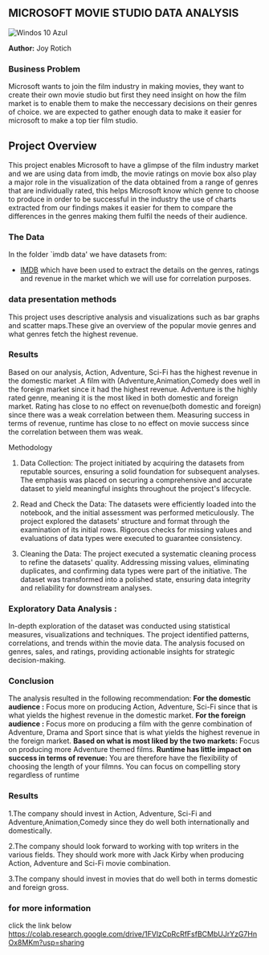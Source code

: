 ## MICROSOFT MOVIE STUDIO DATA ANALYSIS
![Windos 10 Azul](https://github.com/user-attachments/assets/967647ba-06ad-4b94-b008-eae2d4b07059)


**Author:** Joy Rotich


### Business Problem

Microsoft wants to join the film industry in making movies, they want to create their own movie studio but first they need insight on how the film market is to enable them to make the neccessary decisions on their genres of choice. we are expected to gather enough data to make it easier for microsoft to make a top tier film studio. 


## Project Overview

This project enables Microsoft to have a glimpse of the film industry market and we are using data from imdb, the movie ratings on movie box also play a major role in the visualization of the data obtained from a range of genres that are individually rated, this helps Microsoft know which genre to choose to produce in order to be successful in the industry the use of charts extracted from our findings makes it easier for them to compare the differences in the genres making them fulfil the needs of their audience. 

### The Data

In the folder `imdb data' we have datasets from:
* [IMDB](https://www.imdb.com/) which have been used to extract the details on the genres, ratings and revenue in the market which we will use for correlation purposes. 

### data presentation methods
This project uses descriptive analysis and visualizations such as bar graphs and scatter maps.These give an overview of the popular movie genres and what genres fetch the highest revenue.

### Results
Based on our analysis,  Action, Adventure, Sci-Fi has the highest revenue in the domestic market .A film with (Adventure,Animation,Comedy does well in the foreign market since it had the highest revenue. Adventure is the highly rated genre, meaning it is the most liked in both domestic and foreign market. Rating has close to no effect on revenue(both domestic and foreign) since there was a weak correlation between them. Measuring success in terms of revenue, runtime has close to no effect on movie success since the correlation between them was weak.

Methodology

1. Data Collection:
The project initiated by acquiring the datasets from reputable sources, ensuring a solid foundation for subsequent analyses. The emphasis was placed on securing a comprehensive and accurate dataset to yield meaningful insights throughout the project's lifecycle.

3. Read and Check the Data:
The datasets were efficiently loaded into the notebook, and the initial assessment was performed meticulously. The project explored the datasets' structure and format through the examination of its initial rows. Rigorous checks for missing values and evaluations of data types were executed to guarantee consistency.

5. Cleaning the Data:
The project executed a systematic cleaning process to refine the datasets' quality. Addressing missing values, eliminating duplicates, and confirming data types were part of the initiative. The dataset was transformed into a polished state, ensuring data integrity and reliability for downstream analyses.

### Exploratory Data Analysis :
In-depth exploration of the dataset was conducted using statistical measures, visualizations and techniques. The project identified patterns, correlations, and trends within the movie data. The analysis focused on genres, sales, and ratings, providing actionable insights for strategic decision-making.


### Conclusion
The analysis resulted in the following recommendation:
**For the domestic audience :** Focus more on producing  Action, Adventure, Sci-Fi since that is what yields the highest revenue in the domestic market.
**For the foreign audience :** Focus more on producing a film with the genre combination of Adventure, Drama and Sport since that is what yields the highest revenue in the foreign market.
**Based on what is most liked by the two markets:** Focus on producing more Adventure themed films.
**Runtime has little impact on success in terms of revenue:** You are therefore have the flexibility of choosing the length of your filmns. You can focus on compelling story regardless of runtime

### Results
1.The company should invest in Action, Adventure, Sci-Fi and Adventure,Animation,Comedy since they do well both internationally and domestically.

2.The company should look forward to working with top writers in the various fields. They should work more with Jack Kirby when producing Action, Adventure and Sci-Fi movie combination.

3.The company should invest in movies that do well both in terms domestic and foreign gross.

### for more information
click the link below 
https://colab.research.google.com/drive/1FVlzCpRcRfFsfBCMbUJrYzG7HnOx8MKm?usp=sharing


